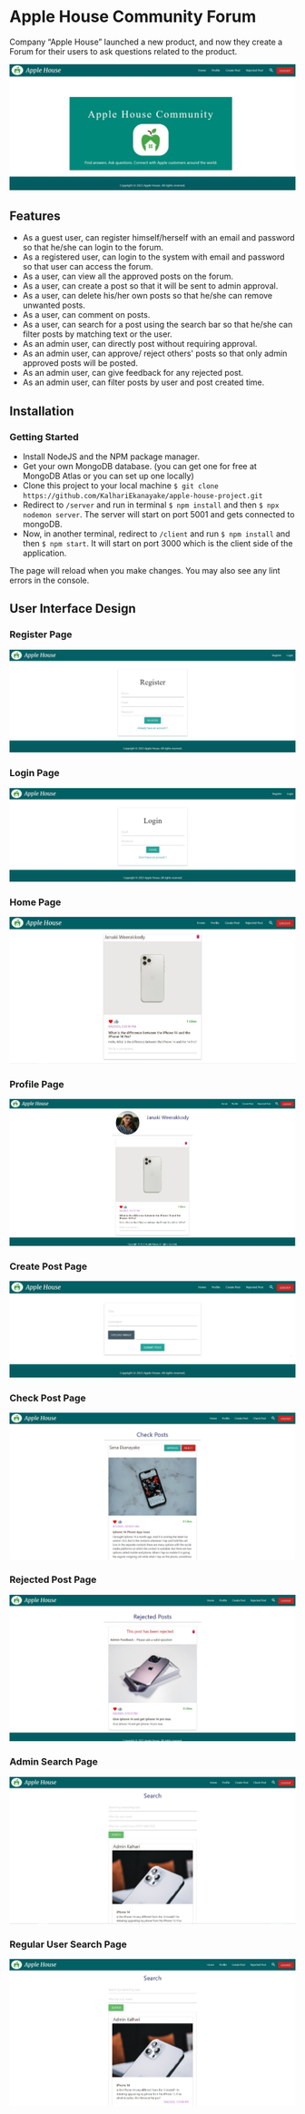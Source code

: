 # Apple House Community Forum

Company “Apple House” launched a new product, and now they create a Forum for their users to ask questions related to the product.

![Welcome to the Apple House Community](images/Welcome_Page.JPG)

## Features

+ As a guest user, can register himself/herself with an email and password so that he/she can login to the forum.
+ As a registered user, can login to the system with email and password so that user can access the forum.
+ As a user, can view all the approved posts on the forum.
+ As a user, can create a post so that it will be sent to admin approval.
+ As a user, can delete his/her own posts so that he/she can remove unwanted posts.
+ As a user, can comment on posts.
+ As a user, can search for a post using the search bar so that he/she can filter posts by matching text or the user.
+ As an admin user, can directly post without requiring approval.
+ As an admin user, can approve/ reject others' posts so that only admin approved posts will be posted.
+ As an admin user, can give feedback for any rejected post.
+ As an admin user, can filter posts by user and post created time.

## Installation

### Getting Started

+ Install NodeJS and the NPM package manager.
+ Get your own MongoDB database. (you can get one for free at MongoDB Atlas or you can set up one locally)
+ Clone this project to your local machine `$ git clone https://github.com/KalhariEkanayake/apple-house-project.git`
+ Redirect to `/server` and run in terminal `$ npm install` and then `$ npx nodemon server`. The server will start on port 5001 and gets connected to mongoDB.
+ Now, in another terminal, redirect to `/client` and run `$ npm install` and then `$ npm start`. It will start on port 3000 which is the client side of the application.

The page will reload when you make changes.
You may also see any lint errors in the console.


## User Interface Design

### Register Page
![Register](images/Register_Page.JPG)

### Login Page
![Login](images/Login_Page.JPG)

### Home Page
![Home](images/Home_Page.JPG)

### Profile Page
![Profile](images/Profile_Page.JPG)

### Create Post Page
![CreatePost](images/CreatePost_Page.JPG)

### Check Post Page
![CheckPost](images/CheckPost_Page.JPG)

### Rejected Post Page
![RejectedPost](images/RejectedPost_Page.JPG)

### Admin Search Page
![AdminSearch](images/AdminSearch_Page.JPG)

### Regular User Search Page
![UserSearch](images/UserSearch_Page.JPG)
